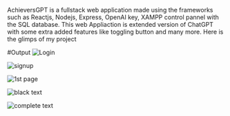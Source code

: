 AchieversGPT is a fullstack web application made using the frameworks such as Reactjs, Nodejs, Express, OpenAI key, XAMPP control pannel with the SQL database.
This web Appliaction is extended version of ChatGPT with some extra added features like toggling button and many more. Here is the glimps of my project 

#Output
![Login](https://github.com/user-attachments/assets/660b5595-cb4d-460e-8652-a09250cdc165)

![signup](https://github.com/user-attachments/assets/144fc1ad-2713-4a72-a649-3fce2bb47f7b)

![1st page](https://github.com/user-attachments/assets/491de4da-52f7-4c0d-a4ca-0e962814b584)

![black text](https://github.com/user-attachments/assets/eceb000d-a2b1-4dd6-8d5b-a02092a9c08c)

![complete text](https://github.com/user-attachments/assets/c2b20121-1616-4ebd-84e3-0b1ca7999f75)
